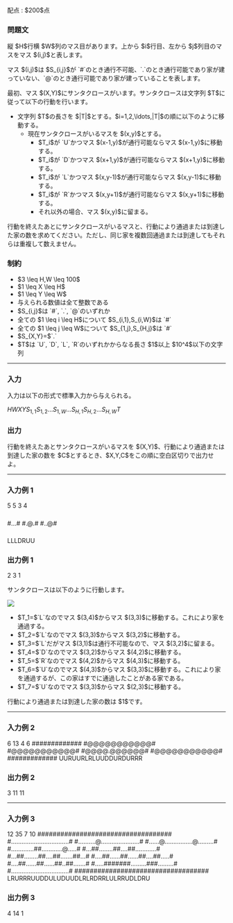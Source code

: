 
<div>

<span>

<span>

<p>
配点 : $200$点
</p>

<div>

<section>

### **問題文**

<p>
縦 $H$行横 $W$列のマス目があります。上から $i$行目、左から $j$列目のマスをマス $(i,j)$と表します。
</p>

<p>
マス $(i,j)$は $S_{i,j}$が `#`のとき通行不可能、`.`のとき通行可能であり家が建っていない、`@`のとき通行可能であり家が建っていることを表します。
</p>

<p>
最初、マス $(X,Y)$にサンタクロースがいます。サンタクロースは文字列 $T$に従って以下の行動を行います。
</p>

<ul>

<li>
文字列 $T$の長さを $|T|$とする。$i=1,2,\ldots,|T|$の順に以下のように移動する。
<ul>

<li>
現在サンタクロースがいるマスを $(x,y)$とする。
<ul>

<li>
$T_i$が `U`かつマス $(x-1,y)$が通行可能ならマス $(x-1,y)$に移動する。
</li>

<li>
$T_i$が `D`かつマス $(x+1,y)$が通行可能ならマス $(x+1,y)$に移動する。
</li>

<li>
$T_i$が `L`かつマス $(x,y-1)$が通行可能ならマス $(x,y-1)$に移動する。
</li>

<li>
$T_i$が `R`かつマス $(x,y+1)$が通行可能ならマス $(x,y+1)$に移動する。
</li>

<li>
それ以外の場合、マス $(x,y)$に留まる。
</li>

</ul>

</li>

</ul>

</li>

</ul>

<p>
行動を終えたあとにサンタクロースがいるマスと、行動により通過または到達した家の数を求めてください。ただし、同じ家を複数回通過または到達してもそれらは重複して数えません。
</p>

</section>

</div>

<div>

<section>

### **制約**

<ul>

<li>
$3 \leq H,W \leq 100$
</li>

<li>
$1 \leq X \leq H$
</li>

<li>
$1 \leq Y \leq W$
</li>

<li>
与えられる数値は全て整数である
</li>

<li>
$S_{i,j}$は `#`, `.`, `@`のいずれか
</li>

<li>
全ての $1 \leq i \leq H$について $S_{i,1},S_{i,W}$は `#`
</li>

<li>
全ての $1 \leq j \leq W$について $S_{1,j},S_{H,j}$は `#`
</li>

<li>
$S_{X,Y}=$`.`
</li>

<li>
$T$は `U`, `D`, `L`, `R`のいずれかからなる長さ $1$以上 $10^4$以下の文字列
</li>

</ul>

</section>

</div>

---

<div>

<div>

<section>

### **入力**

<p>
入力は以下の形式で標準入力から与えられる。
</p>

<div>

$H$$W$$X$$Y$$S_{1,1}S_{1,2}\ldots S_{1,W}$$\dots$$S_{H,1}S_{H,2}\ldots S_{H,W}$$T$
</div>

</section>

</div>

<div>

<section>

### **出力**

<p>
行動を終えたあとサンタクロースがいるマスを $(X,Y)$、行動により通過または到達した家の数を $C$とするとき、$X,Y,C$をこの順に空白区切りで出力せよ。
</p>

</section>

</div>

</div>

---

<div>

<section>

### **入力例 1**

<div>

5 5 3 4
#####
#...#
#.@.#
#..@#
#####
LLLDRUU

</div>

</section>

</div>

<div>

<section>

### **出力例 1**

<div>

2 3 1

</div>

<p>
サンタクロースは以下のように行動します。
</p>

<p>

<img src="https://img.atcoder.jp/abc385/27dd50f7d27c6bcf335889bfe36fc341.png">

</img>

</p>

<ul>

<li>
$T_1=$`L`なのでマス $(3,4)$からマス $(3,3)$に移動する。これにより家を通過する。
</li>

<li>
$T_2=$`L`なのでマス $(3,3)$からマス $(3,2)$に移動する。
</li>

<li>
$T_3=$`L`だがマス $(3,1)$は通行不可能なので、マス $(3,2)$に留まる。
</li>

<li>
$T_4=$`D`なのでマス $(3,2)$からマス $(4,2)$に移動する。
</li>

<li>
$T_5=$`R`なのでマス $(4,2)$からマス $(4,3)$に移動する。
</li>

<li>
$T_6=$`U`なのでマス $(4,3)$からマス $(3,3)$に移動する。これにより家を通過するが、この家はすでに通過したことがある家である。
</li>

<li>
$T_7=$`U`なのでマス $(3,3)$からマス $(2,3)$に移動する。
</li>

</ul>

<p>
行動により通過または到達した家の数は $1$です。
</p>

</section>

</div>

---

<div>

<section>

### **入力例 2**

<div>

6 13 4 6
#############
#@@@@@@@@@@@#
#@@@@@@@@@@@#
#@@@@.@@@@@@#
#@@@@@@@@@@@#
#############
UURUURLRLUUDDURDURRR

</div>

</section>

</div>

<div>

<section>

### **出力例 2**

<div>

3 11 11

</div>

</section>

</div>

---

<div>

<section>

### **入力例 3**

<div>

12 35 7 10
###################################
#.................................#
#..........@......................#
#......@................@.........#
#.............##............@.....#
#...##........##....##............#
#...##........##....##.......##...#
#....##......##......##....##.....#
#....##......##......##..##.......#
#.....#######.........###.........#
#.................................#
###################################
LRURRRUUDDULUDUUDLRLRDRRLULRRUDLDRU

</div>

</section>

</div>

<div>

<section>

### **出力例 3**

<div>

4 14 1

</div>

</section>

</div>

</span>

</span>

</div>
